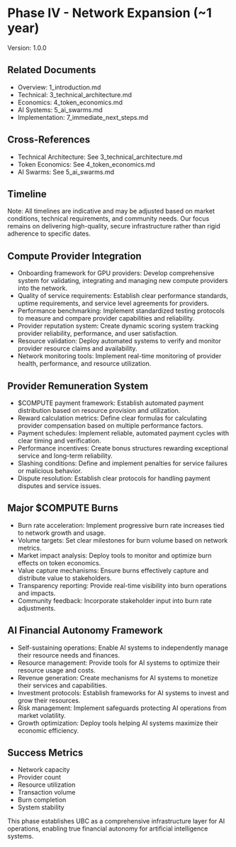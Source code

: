 # Phase IV - Network Expansion (~1 year)
Version: 1.0.0

## Related Documents
- Overview: 1_introduction.md
- Technical: 3_technical_architecture.md
- Economics: 4_token_economics.md
- AI Systems: 5_ai_swarms.md
- Implementation: 7_immediate_next_steps.md

## Cross-References
- Technical Architecture: See 3_technical_architecture.md
- Token Economics: See 4_token_economics.md
- AI Swarms: See 5_ai_swarms.md

## Timeline
Note: All timelines are indicative and may be adjusted based on market conditions, technical requirements, and community needs. Our focus remains on delivering high-quality, secure infrastructure rather than rigid adherence to specific dates.

## Compute Provider Integration
- Onboarding framework for GPU providers: Develop comprehensive system for validating, integrating and managing new compute providers into the network.
- Quality of service requirements: Establish clear performance standards, uptime requirements, and service level agreements for providers.
- Performance benchmarking: Implement standardized testing protocols to measure and compare provider capabilities and reliability.
- Provider reputation system: Create dynamic scoring system tracking provider reliability, performance, and user satisfaction.
- Resource validation: Deploy automated systems to verify and monitor provider resource claims and availability.
- Network monitoring tools: Implement real-time monitoring of provider health, performance, and resource utilization.

## Provider Remuneration System
- $COMPUTE payment framework: Establish automated payment distribution based on resource provision and utilization.
- Reward calculation metrics: Define clear formulas for calculating provider compensation based on multiple performance factors.
- Payment schedules: Implement reliable, automated payment cycles with clear timing and verification.
- Performance incentives: Create bonus structures rewarding exceptional service and long-term reliability.
- Slashing conditions: Define and implement penalties for service failures or malicious behavior.
- Dispute resolution: Establish clear protocols for handling payment disputes and service issues.

## Major $COMPUTE Burns
- Burn rate acceleration: Implement progressive burn rate increases tied to network growth and usage.
- Volume targets: Set clear milestones for burn volume based on network metrics.
- Market impact analysis: Deploy tools to monitor and optimize burn effects on token economics.
- Value capture mechanisms: Ensure burns effectively capture and distribute value to stakeholders.
- Transparency reporting: Provide real-time visibility into burn operations and impacts.
- Community feedback: Incorporate stakeholder input into burn rate adjustments.

## AI Financial Autonomy Framework
- Self-sustaining operations: Enable AI systems to independently manage their resource needs and finances.
- Resource management: Provide tools for AI systems to optimize their resource usage and costs.
- Revenue generation: Create mechanisms for AI systems to monetize their services and capabilities.
- Investment protocols: Establish frameworks for AI systems to invest and grow their resources.
- Risk management: Implement safeguards protecting AI operations from market volatility.
- Growth optimization: Deploy tools helping AI systems maximize their economic efficiency.

## Success Metrics
- Network capacity
- Provider count
- Resource utilization
- Transaction volume
- Burn completion
- System stability

This phase establishes UBC as a comprehensive infrastructure layer for AI operations, enabling true financial autonomy for artificial intelligence systems.
